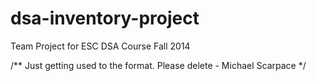 dsa-inventory-project
=====================

Team Project for ESC DSA Course Fall 2014

/** Just getting used to the format.  Please delete - Michael Scarpace */
